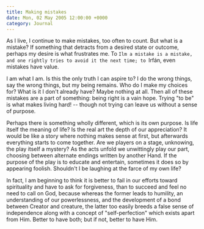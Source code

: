```yaml
---
title: Making mistakes
date: Mon, 02 May 2005 12:00:00 +0000
category: Journal
---
```


As I live, I continue to make mistakes, too often to count.  But what is
a mistake?  If something that detracts from a desired state or outcome,
perhaps my desire is what frustrates me.  To `Ilm a mistake is a
mistake, and one rightly tries to avoid it the next time; to `Irfán,
even mistakes have value.

I am what I am.  Is this the only truth I can aspire to?  I do the wrong
things, say the wrong things, but my being remains.  Who do I make my
choices for?  What is it I don't already have?  Maybe nothing at all.
Then all of these mistakes are a part of something: being right is a
vain hope.  Trying "to be" is what makes living hard! -- though not
trying can leave us without a sense of purpose.

Perhaps there is something wholly different, which is its own purpose.
Is life itself the meaning of life?  Is the real art the depth of our
appreciation?  It would be like a story where nothing makes sense at
first, but afterwards everything starts to come together.  Are we
players on a stage, unknowing, the play itself a mystery?  As the acts
unfold we unwittingly play our part, choosing between alternate endings
written by another Hand.  If the purpose of the play is to educate and
entertain, sometimes it does so by appearing foolish.  Shouldn't I be
laughing at the farce of my own life?

In fact, I am beginning to think it is better to fail in our efforts
toward spirituality and have to ask for forgiveness, than to succeed and
feel no need to call on God, because whereas the former leads to
humility, an understanding of our powerlessness, and the development of
a bond between Creator and creature, the latter too easily breeds a
false sense of independence along with a concept of "self-perfection"
which exists apart from Him.  Better to have both; but if not, better to
have Him.


